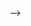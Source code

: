<!-- ---
layout: page
permalink: /publications/
title: Publications
description: 
papers_years: [2023,2022,2021,2019,2018]
journals_years: [2022,2021]
nav: true
order: 2
---

### Conferences

<div class="publications">

<!-- {% for y in page.papers_years %}
  <h2 class="year">{{y}}</h2>
  {% bibliography -f papers -q @*[year={{y}}]* %}
{% endfor %} -->

<!-- </div>

### Journals -->

<!-- <div class="publications"> -->

<!-- {% for y in page.journals_years %}
  <h2 class="year">{{y}}</h2>
  {% bibliography -f journals -q @*[year={{y}}]* %}
{% endfor %} -->
<!-- 
</div> --> -->